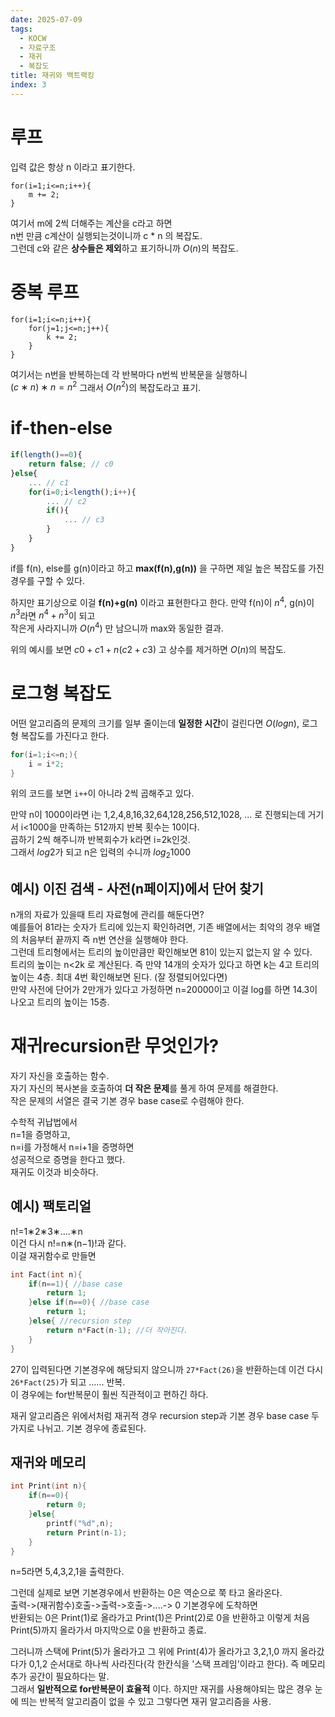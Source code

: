 ```yaml
---
date: 2025-07-09
tags:
  - KOCW
  - 자료구조
  - 재귀
  - 복잡도
title: 재귀와 백트랙킹
index: 3
---
```


# 루프

입력 값은 항상 n 이라고 표기한다.

```null
for(i=1;i<=n;i++){
	m += 2;
}
```

여기서 m에 2씩 더해주는 계산을 c라고 하면  
n번 만큼 c계산이 실행되는것이니까 c \* n 의 복잡도.  
그런데 c와 같은 **상수들은 제외**하고 표기하니까 $O(n)$의 복잡도.

# 중복 루프

```null
for(i=1;i<=n;i++){
	for(j=1;j<=n;j++){
    	k += 2;
    }
}
```

여기서는 n번을 반복하는데 각 반복마다 n번씩 반복문을 실행하니  
$(c∗n)∗n=n^2$ 그래서 $O(n^2)$의 복잡도라고 표기.

# if-then-else

```js
if(length()==0){
	return false; // c0
}else{
	... // c1
	for(i=0;i<length();i++){
    	... // c2
    	if(){
        	... // c3
        }
    }
}
```

if를 f(n), else를 g(n)이라고 하고
**max(f(n),g(n))** 을 구하면 제일 높은 복잡도를 가진 경우를 구할 수 있다.

하지만 표기상으로 이걸 **f(n)+g(n)** 이라고 표현한다고 한다.
만약 f(n)이 $n^4$, g(n)이 $n^3$라면 $n^4+n^3$이 되고  
작은게 사라지니까 $O(n^4)$ 만 남으니까 max와 동일한 결과.

위의 예시를 보면 $c0​+c1​+n(c2​+c3​)$ 고 상수를 제거하면 $O(n)$의 복잡도.

# 로그형 복잡도

어떤 알고리즘의 문제의 크기를 일부 줄이는데 **일정한 시간**이 걸린다면 $O(logn)$, 로그형 복잡도를 가진다고 한다.

```c
for(i=1;i<=n;){
	i = i*2;
}
```

위의 코드를 보면 `i++`이 아니라 2씩 곱해주고 있다.

만약 n이 1000이라면 i는 1,2,4,8,16,32,64,128,256,512,1028, ... 로 진행되는데 거기서 i<1000을 만족하는 512까지 반복 횟수는 10이다.  
곱하기 2씩 해주니까 반복회수가 k라면 i=2k인것.  
그래서 $log2​$가 되고 n은 입력의 수니까 $log_2​1000$

## 예시) 이진 검색 - 사전(n페이지)에서 단어 찾기

n개의 자료가 있을때 트리 자료형에 관리를 해둔다면?  
예를들어 81라는 숫자가 트리에 있는지 확인하려면, 기존 배열에서는 최악의 경우 배열의 처음부터 끝까지 즉 n번 연산을 실행해야 한다.  
그런데 트리형에서는 트리의 높이만큼만 확인해보면 81이 있는지 없는지 알 수 있다.  
트리의 높이는 n<2k 로 계산된다. 즉 만약 14개의 숫자가 있다고 하면 k는 4고 트리의 높이는 4층. 최대 4번 확인해보면 된다. (잘 정렬되어있다면)  
만약 사전에 단어가 2만개가 있다고 가정하면 n=20000이고 이걸 log를 하면 14.3이 나오고 트리의 높이는 15층.

# 재귀recursion란 무엇인가?

자기 자신을 호출하는 함수.  
자기 자신의 복사본을 호출하여 **더 작은 문제**를 풀게 하여 문제를 해결한다.  
작은 문제의 서열은 결국 기본 경우 base case로 수렴해야 한다.

수학적 귀납법에서  
n=1을 증명하고,  
n=i를 가정해서 n=i+1을 증명하면  
성공적으로 증명을 한다고 했다.  
재귀도 이것과 비슷하다.

## 예시) 팩토리얼

n!=1∗2∗3∗....∗n  
이건 다시 n!=n∗(n−1)!과 같다.  
이걸 재귀함수로 만들면

```cpp
int Fact(int n){
	if(n==1){ //base case
    	return 1;
    }else if(n==0){ //base case
    	return 1;
    }else{ //recursion step
     	return n*Fact(n-1); //더 작아진다.
    }
}
```

27이 입력된다면 기본경우에 해당되지 않으니까 `27*Fact(26)`을 반환하는데 이건 다시 `26*Fact(25)`가 되고 ...... 반복.  
이 경우에는 for반복문이 훨씬 직관적이고 편하긴 하다.

재귀 알고리즘은 위에서처럼 재귀적 경우 recursion step과 기본 경우 base case 두 가지로 나뉘고. 기본 경우에 종료된다.

## 재귀와 메모리

```c
int Print(int n){
	if(n==0){
    	return 0;
    }else{
    	printf("%d",n);
        return Print(n-1);
    }
}
```

n=5라면 5,4,3,2,1을 출력한다.

그런데 실제로 보면 기본경우에서 반환하는 0은 역순으로 쭉 타고 올라온다.  
출력->(재귀함수)호출->출력->호출->....-> 0 기본경우에 도착하면  
반환되는 0은 Print(1)로 올라가고 Print(1)은 Print(2)로 0을 반환하고 이렇게 처음 Print(5)까지 올라가서 마지막으로 0을 반환하고 종료.

그러니까 스택에 Print(5)가 올라가고 그 위에 Print(4)가 올라가고 3,2,1,0 까지 올라갔다가 0,1,2 순서대로 하나씩 사라진다(각 한칸식을 '스택 프레임'이라고 한다). 즉 메모리 추가 공간이 필요하다는 말.  
그래서 **일반적으로 for반복문이 효율적** 이다.
하지만 재귀를 사용해야되는 많은 경우 눈에 띄는 반복적 알고리즘이 없을 수 있고 그렇다면 재귀 알고리즘을 사용.
